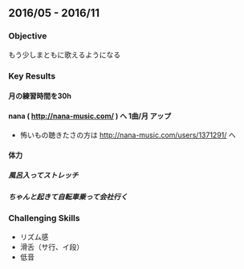 2016/05 - 2016/11
----

### Objective

もう少しまともに歌えるようになる

### Key Results

#### 月の練習時間を30h

#### nana ( http://nana-music.com/ ) へ 1曲/月 アップ

* 怖いもの聴きたさの方は http://nana-music.com/users/1371291/ へ

#### 体力

##### 風呂入ってストレッチ

##### ちゃんと起きて自転車乗って会社行く

### Challenging Skills

* リズム感
* 滑舌（サ行、イ段）
* 低音